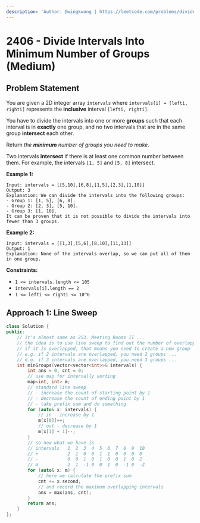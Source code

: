 ```yaml
---
description: 'Author: @wingkwong | https://leetcode.com/problems/divide-intervals-into-minimum-number-of-groups/'
---
```


# 2406 - Divide Intervals Into Minimum Number of Groups (Medium) 

## Problem Statement

You are given a 2D integer array `intervals` where `intervals[i] = [lefti, righti]` represents the **inclusive** interval `[lefti, righti]`.

You have to divide the intervals into one or more **groups** such that each interval is in **exactly** one group, and no two intervals that are in the same group **intersect** each other.

Return *the **minimum** number of groups you need to make*.

Two intervals **intersect** if there is at least one common number between them. For example, the intervals `[1, 5]` and `[5, 8]` intersect.

**Example 1:**

```
Input: intervals = [[5,10],[6,8],[1,5],[2,3],[1,10]]
Output: 3
Explanation: We can divide the intervals into the following groups:
- Group 1: [1, 5], [6, 8].
- Group 2: [2, 3], [5, 10].
- Group 3: [1, 10].
It can be proven that it is not possible to divide the intervals into fewer than 3 groups.
```

**Example 2:**

```
Input: intervals = [[1,3],[5,6],[8,10],[11,13]]
Output: 1
Explanation: None of the intervals overlap, so we can put all of them in one group.
```

**Constraints:**

- `1 <= intervals.length <= 105`
- `intervals[i].length == 2`
- `1 <= lefti <= righti <= 10^6`

## Approach 1: Line Sweep

<SolutionAuthor name="@wingkwong"/>

```cpp
class Solution {
public:
    // it's almost same as 253. Meeting Rooms II ...
    // the idea is to use line sweep to find out the number of overlapped intervals
    // if it is overlapped, that means you need to create a new group
    // e.g. if 2 intervals are overlapped, you need 2 groups ...
    // e.g. if 3 intervals are overlapped, you need 3 groups ...
    int minGroups(vector<vector<int>>& intervals) {
        int ans = 0, cnt = 0;
        // use map for internally sorting
        map<int, int> m;
        // standard line sweep
        // - increase the count of starting point by 1
        // - decrease the count of ending point by 1
        // - take prefix sum and do something
        for (auto& x: intervals) {
            // in - increase by 1
            m[x[0]]++;
            // out - decrease by 1
            m[x[1] + 1]--;
        }
        // so now what we have is
        // intervals   1  2  3  4  5  6  7  8  9  10
        // +           2  1  0  0  1  1  0  0  0  0 
        // -           0  0  1  0  1  0  0  1  0  2
        // m           2  1  -1 0  0  1  0  -1 0  -2
        for (auto& x: m) {
            // here we calculate the prefix sum
            cnt += x.second;
            // and record the maximum overlapping intervals
            ans = max(ans, cnt);
        }
        return ans;
    }
};
```